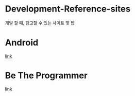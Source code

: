 # Development-Reference-sites
개발 할 때, 참고할 수 있는 사이트 및 팁

# Android
[link](https://github.com/devFallingstar/Development-Reference-sites/tree/master/Android)

# Be The Programmer
[link](https://github.com/devFallingstar/Development-Reference-sites/tree/master/BeTheProgrammer)


